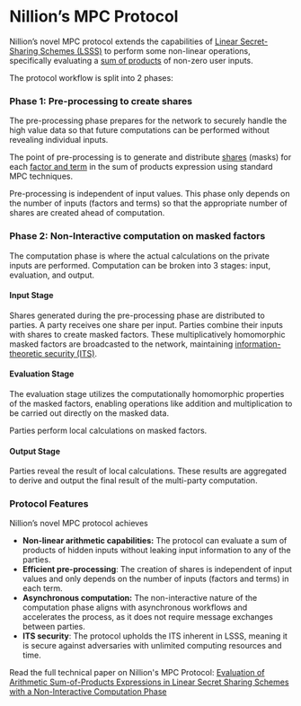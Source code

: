 # Nillion’s MPC Protocol

Nillion’s novel MPC protocol extends the capabilities of [Linear Secret-Sharing Schemes (LSSS)](glossary.md#linear-secret-sharing-scheme-lsss) to perform some non-linear operations, specifically evaluating a [sum of products](glossary.md#sum-of-products-sop) of non-zero user inputs.

The protocol workflow is split into 2 phases:

### **Phase 1: Pre-processing to create shares**

The pre-processing phase prepares for the network to securely handle the high value data so that future computations can be performed without revealing individual inputs.

The point of pre-processing is to generate and distribute [shares](glossary.md#share) (masks) for each [factor and term](glossary.md#factors-and-terms) in the sum of products expression using standard MPC techniques.

Pre-processing is independent of input values. This phase only depends on the number of inputs (factors and terms) so that the appropriate number of shares are created ahead of computation. &#x20;

### **Phase 2: Non-Interactive computation on masked factors**

The computation phase is where the actual calculations on the private inputs are performed. Computation can be broken into 3 stages: input, evaluation, and output.

#### Input Stage

Shares generated during the pre-processing phase are distributed to parties. A party receives one share per input. Parties combine their inputs with shares to create masked factors. These multiplicatively homomorphic masked factors are broadcasted to the network, maintaining [information-theoretic security (ITS)](glossary.md#information-theoretic-security-its).

#### Evaluation Stage

The evaluation stage utilizes the computationally homomorphic properties of the masked factors, enabling operations like addition and multiplication to be carried out directly on the masked data.&#x20;

Parties perform local calculations on masked factors.&#x20;

#### Output Stage

Parties reveal the result of local calculations. These results are aggregated to derive and output the final result of the multi-party computation.&#x20;

### Protocol Features

Nillion’s novel MPC protocol achieves

- **Non-linear arithmetic capabilities:** The protocol can evaluate a sum of products of hidden inputs without leaking input information to any of the parties.
- **Efficient pre-processing**: The creation of shares is independent of input values and only depends on the number of inputs (factors and terms) in each term.
- **Asynchronous computation:** The non-interactive nature of the computation phase aligns with asynchronous workflows and accelerates the process, as it does not require message exchanges between parties.
- **ITS security**: The protocol upholds the ITS inherent in LSSS, meaning it is secure against adversaries with unlimited computing resources and time.

Read the full technical paper on Nillion's MPC Protocol: [Evaluation of Arithmetic Sum-of-Products Expressions in Linear Secret Sharing Schemes with a Non-Interactive Computation Phase](https://eprint.iacr.org/2023/1740)

&#x20;

&#x20;
